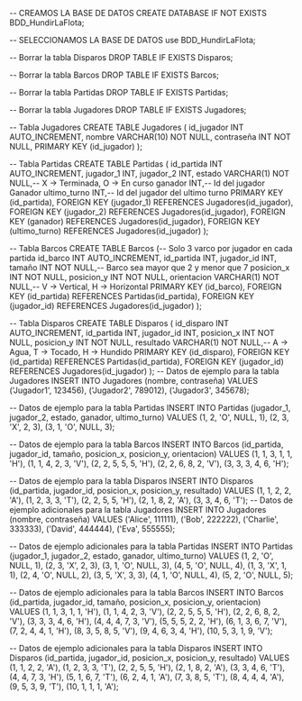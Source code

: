 -- CREAMOS LA BASE DE DATOS
CREATE DATABASE IF NOT EXISTS BDD_HundirLaFlota;

-- SELECCIONAMOS LA BASE DE DATOS
use BDD_HundirLaFlota;

-- Borrar la tabla Disparos
DROP TABLE IF EXISTS Disparos;

-- Borrar la tabla Barcos
DROP TABLE IF EXISTS Barcos;

-- Borrar la tabla Partidas
DROP TABLE IF EXISTS Partidas;

-- Borrar la tabla Jugadores
DROP TABLE IF EXISTS Jugadores;

-- Tabla Jugadores
CREATE TABLE Jugadores (
    id_jugador INT AUTO_INCREMENT,
    nombre VARCHAR(10) NOT NULL,
	contraseña INT NOT NULL,
    PRIMARY KEY (id_jugador)
);

-- Tabla Partidas
CREATE TABLE Partidas (
    id_partida INT AUTO_INCREMENT,
    jugador_1 INT,
    jugador_2 INT,
    estado VARCHAR(1) NOT NULL,-- X -> Terminada, O -> En curso
    ganador INT,-- Id del jugador Ganador 
    ultimo_turno INT,-- Id del jugador del ultimo turno
    PRIMARY KEY (id_partida),
    FOREIGN KEY (jugador_1) REFERENCES Jugadores(id_jugador),
    FOREIGN KEY (jugador_2) REFERENCES Jugadores(id_jugador),
    FOREIGN KEY (ganador) REFERENCES Jugadores(id_jugador),
    FOREIGN KEY (ultimo_turno) REFERENCES Jugadores(id_jugador)
);


-- Tabla Barcos
CREATE TABLE Barcos (-- Solo 3 varco por jugador en cada partida
    id_barco INT AUTO_INCREMENT,
    id_partida INT,
    jugador_id INT,
    tamaño INT NOT NULL,-- Barco sea mayor que 2 y menor que 7
    posicion_x INT NOT NULL,
    posicion_y INT NOT NULL,
    orientacion VARCHAR(1) NOT NULL,-- V -> Vertical, H -> Horizontal
    PRIMARY KEY (id_barco),
    FOREIGN KEY (id_partida) REFERENCES Partidas(id_partida),
    FOREIGN KEY (jugador_id) REFERENCES Jugadores(id_jugador)
);

-- Tabla Disparos
CREATE TABLE Disparos (
    id_disparo INT AUTO_INCREMENT,
    id_partida INT,
    jugador_id INT,
    posicion_x INT NOT NULL,
    posicion_y INT NOT NULL,
    resultado VARCHAR(1) NOT NULL,-- A -> Agua,  T -> Tocado, H -> Hundido
    PRIMARY KEY (id_disparo),
    FOREIGN KEY (id_partida) REFERENCES Partidas(id_partida),
    FOREIGN KEY (jugador_id) REFERENCES Jugadores(id_jugador)
);
-- Datos de ejemplo para la tabla Jugadores
INSERT INTO Jugadores (nombre, contraseña) VALUES
    ('Jugador1', 123456),
    ('Jugador2', 789012),
    ('Jugador3', 345678);

-- Datos de ejemplo para la tabla Partidas
INSERT INTO Partidas (jugador_1, jugador_2, estado, ganador, ultimo_turno) VALUES
    (1, 2, 'O', NULL, 1),
    (2, 3, 'X', 2, 3),
    (3, 1, 'O', NULL, 3);

-- Datos de ejemplo para la tabla Barcos
INSERT INTO Barcos (id_partida, jugador_id, tamaño, posicion_x, posicion_y, orientacion) VALUES
    (1, 1, 3, 1, 1, 'H'),
    (1, 1, 4, 2, 3, 'V'),
    (2, 2, 5, 5, 5, 'H'),
    (2, 2, 6, 8, 2, 'V'),
    (3, 3, 3, 4, 6, 'H');

-- Datos de ejemplo para la tabla Disparos
INSERT INTO Disparos (id_partida, jugador_id, posicion_x, posicion_y, resultado) VALUES
    (1, 1, 2, 2, 'A'),
    (1, 2, 3, 3, 'T'),
    (2, 2, 5, 5, 'H'),
    (2, 1, 8, 2, 'A'),
    (3, 3, 4, 6, 'T');
-- Datos de ejemplo adicionales para la tabla Jugadores
INSERT INTO Jugadores (nombre, contraseña) VALUES
    ('Alice', 111111),
    ('Bob', 222222),
    ('Charlie', 333333),
    ('David', 444444),
    ('Eva', 555555);

-- Datos de ejemplo adicionales para la tabla Partidas
INSERT INTO Partidas (jugador_1, jugador_2, estado, ganador, ultimo_turno) VALUES
    (1, 2, 'O', NULL, 1),
    (2, 3, 'X', 2, 3),
    (3, 1, 'O', NULL, 3),
    (4, 5, 'O', NULL, 4),
    (1, 3, 'X', 1, 1),
    (2, 4, 'O', NULL, 2),
    (3, 5, 'X', 3, 3),
    (4, 1, 'O', NULL, 4),
    (5, 2, 'O', NULL, 5);

-- Datos de ejemplo adicionales para la tabla Barcos
INSERT INTO Barcos (id_partida, jugador_id, tamaño, posicion_x, posicion_y, orientacion) VALUES
    (1, 1, 3, 1, 1, 'H'),
    (1, 1, 4, 2, 3, 'V'),
    (2, 2, 5, 5, 5, 'H'),
    (2, 2, 6, 8, 2, 'V'),
    (3, 3, 3, 4, 6, 'H'),
    (4, 4, 4, 7, 3, 'V'),
    (5, 5, 5, 2, 2, 'H'),
    (6, 1, 3, 6, 7, 'V'),
    (7, 2, 4, 4, 1, 'H'),
    (8, 3, 5, 8, 5, 'V'),
    (9, 4, 6, 3, 4, 'H'),
    (10, 5, 3, 1, 9, 'V');

-- Datos de ejemplo adicionales para la tabla Disparos
INSERT INTO Disparos (id_partida, jugador_id, posicion_x, posicion_y, resultado) VALUES
    (1, 1, 2, 2, 'A'),
    (1, 2, 3, 3, 'T'),
    (2, 2, 5, 5, 'H'),
    (2, 1, 8, 2, 'A'),
    (3, 3, 4, 6, 'T'),
    (4, 4, 7, 3, 'H'),
    (5, 1, 6, 7, 'T'),
    (6, 2, 4, 1, 'A'),
    (7, 3, 8, 5, 'T'),
    (8, 4, 4, 4, 'A'),
    (9, 5, 3, 9, 'T'),
    (10, 1, 1, 1, 'A');
